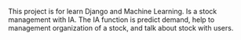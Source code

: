 This project is for learn Django and Machine Learning. Is a stock management with IA. The IA function is predict demand, help to management organization of a stock, and talk about stock with users.
